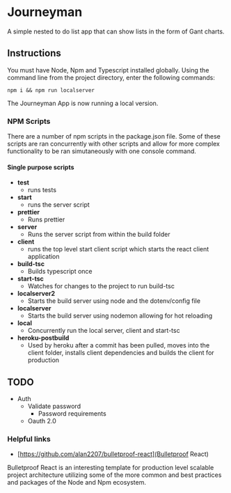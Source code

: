 # Journeyman

A simple nested to do list app that can show lists in the form of Gant charts.

## Instructions

You must have Node, Npm and Typescript installed globally. Using the command line from the project directory, enter the following commands:

```npm i && npm run localserver```

The Journeyman App is now running a local version.

### NPM Scripts

There are a number of npm scripts in the package.json file. Some of these scripts are ran concurrently with other scripts and allow for more complex functionality to be ran simutaneously with one console command.

#### Single purpose scripts

* **test**
	* runs tests
* **start**
	* runs the server script
* **prettier**
	* Runs prettier
* **server**
	* Runs the server script from within the build folder
* **client**
	* runs the top level start client script which starts the react client application
* **build-tsc**
	* Builds typescript once
* **start-tsc**
	* Watches for changes to the project to run build-tsc
* **localserver2**
	* Starts the build server using node and the dotenv/config file
* **localserver**
	* Starts the build server using nodemon allowing for hot reloading
* **local**
	* Concurrently run the local server, client and start-tsc 
* **heroku-postbuild**
	* Used by heroku after a commit has been pulled, moves into the client folder, installs client dependencies and builds the client for production

## TODO

* Auth
	* Validate password
		* Password requirements
	* Oauth 2.0

### Helpful links

* [https://github.com/alan2207/bulletproof-react](Bulletproof React)

Bulletproof React is an interesting template for production level scalable project architecture utilizing some of the more common and best practices and packages of the Node and Npm ecosystem.